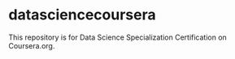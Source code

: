 # datasciencecoursera
This repository is for Data Science Specialization Certification on Coursera.org.
